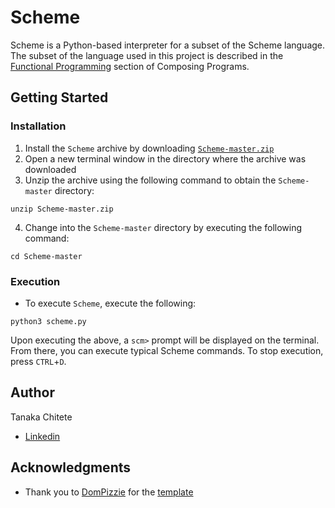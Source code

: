 # Scheme

Scheme is a Python-based interpreter for a subset of the Scheme language. The subset of the language used in this project is 
described in the [Functional Programming](http://composingprograms.com/pages/32-functional-programming.html) section of 
Composing Programs.

## Getting Started

### Installation

1. Install the ```Scheme``` archive by downloading [```Scheme-master.zip```](https://github.com/tchitete1/Scheme/archive/master.zip)
2. Open a new terminal window in the directory where the archive was downloaded
3. Unzip the archive using the following command to obtain the ```Scheme-master``` directory:
```
unzip Scheme-master.zip
```
4. Change into the ```Scheme-master``` directory by executing the following command:
```
cd Scheme-master
```

### Execution

* To execute ```Scheme```, execute the following:
```
python3 scheme.py
```

Upon executing the above, a ```scm>``` prompt will be displayed on the terminal. From there, you can execute typical Scheme commands. 
To stop execution, press ```CTRL```+```D```.

## Author

Tanaka Chitete
* [Linkedin](https://www.linkedin.com/in/tanaka-chitete/)

## Acknowledgments

* Thank you to [DomPizzie](https://github.com/DomPizzie) for the [template](https://gist.github.com/DomPizzie/7a5ff55ffa9081f2de27c315f5018afc)
